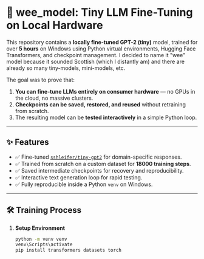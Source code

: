 # 🧠 wee_model: Tiny LLM Fine-Tuning on Local Hardware

This repository contains a **locally fine-tuned GPT-2 (tiny)** model, trained for over **5 hours** on Windows using Python virtual environments, Hugging Face Transformers, and checkpoint management. I decided to name it "wee" model because it sounded Scottish (which I distantly am) and there are already so many tiny-models, mini-models, etc.

The goal was to prove that:
1. **You can fine-tune LLMs entirely on consumer hardware** — no GPUs in the cloud, no massive clusters.
2. **Checkpoints can be saved, restored, and reused** without retraining from scratch.
3. The resulting model can be **tested interactively** in a simple Python loop.

---

## ✨ Features
- ✅ Fine-tuned [`sshleifer/tiny-gpt2`](https://huggingface.co/sshleifer/tiny-gpt2) for domain-specific responses.
- ✅ Trained from scratch on a custom dataset for **18000 training steps**.
- ✅ Saved intermediate checkpoints for recovery and reproducibility.
- ✅ Interactive text generation loop for rapid testing.
- ✅ Fully reproducible inside a Python `venv` on Windows.

---

## 🛠️ Training Process
1. **Setup Environment**
   ```bash
   python -m venv venv
   venv\Scripts\activate
   pip install transformers datasets torch
